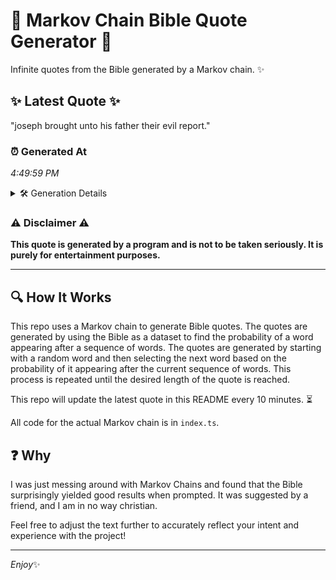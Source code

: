 # 📖 Markov Chain Bible Quote Generator 📖

Infinite quotes from the Bible generated by a Markov chain. ✨

## ✨ Latest Quote ✨
"joseph brought unto his father their evil report."

### ⏰ Generated At
*4:49:59 PM*

<details>
    <summary>🛠️ Generation Details</summary>
    <p>
        <strong>🌱 Seed:</strong> joseph<br>
        <strong>🔄 Iterations:</strong> 7<br>
        <strong>📜 Context History:</strong><br>[ joseph ]: brought<br>[ joseph, brought ]: unto<br>[ joseph, brought, unto ]: his<br>[ joseph, brought, unto, his ]: father<br>[ joseph, brought, unto, his, father ]: their<br>[ joseph, brought, unto, his, father, their ]: evil<br>[ brought, unto, his, father, their, evil ]: report.<br>
    </p>
</details>

### ⚠️ Disclaimer ⚠️
**This quote is generated by a program and is not to be taken seriously. It is purely for entertainment purposes.**

---

## 🔍 How It Works

This repo uses a Markov chain to generate Bible quotes. The quotes are generated by using the Bible as a dataset to find the probability of a word appearing after a sequence of words. The quotes are generated by starting with a random word and then selecting the next word based on the probability of it appearing after the current sequence of words. This process is repeated until the desired length of the quote is reached.

This repo will update the latest quote in this README every 10 minutes. ⏳

All code for the actual Markov chain is in `index.ts`.

## ❓ Why

I was just messing around with Markov Chains and found that the Bible surprisingly yielded good results when prompted. 
It was suggested by a friend, and I am in no way christian.

Feel free to adjust the text further to accurately reflect your intent and experience with the project!

---

*Enjoy*✨
